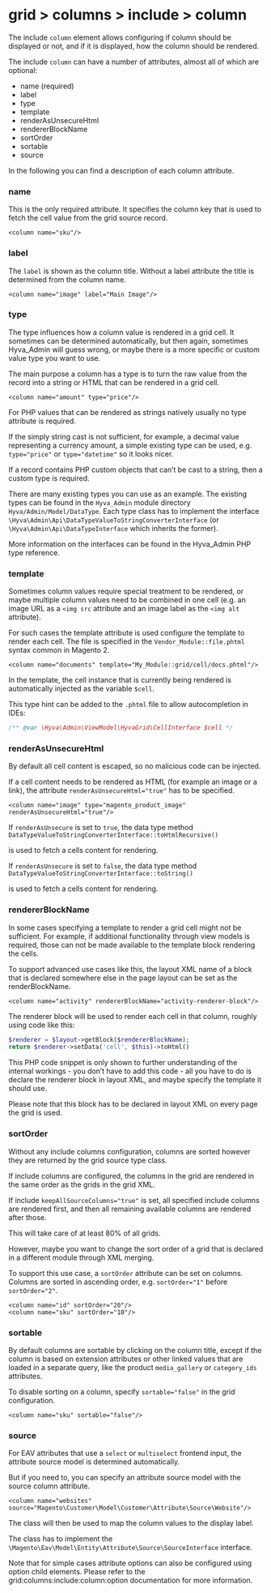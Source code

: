 # grid > columns > include > column

The include `column` element allows configuring if column should be displayed or not, and if it is displayed, how the column should be rendered.

The include `column` can have a number of attributes, almost all of which are optional:


* name (required)
* label
* type
* template
* renderAsUnsecureHtml
* rendererBlockName
* sortOrder
* sortable
* source


In the following you can find a description of each column attribute.

### name

This is the only required attribute. It specifies the column key that is used to fetch the cell value from the grid source record.


```markup
<column name="sku"/>
```


### label

The `label` is shown as the column title. Without a label attribute the title is determined from the column name.


```markup
<column name="image" label="Main Image"/>
```


### type

The type influences how a column value is rendered in a grid cell. It sometimes can be determined automatically, but then again, sometimes Hyva_Admin will guess wrong, or maybe there is a more specific or custom value type you want to use.

The main purpose a column has a type is to turn the raw value from the record into a string or HTML that can be rendered in a grid cell.


```markup
<column name="amount" type="price"/> 
```


For PHP values that can be rendered as strings natively usually no type attribute is required.

If the simply string cast is not sufficient, for example, a decimal value representing a currency amount, a simple existing type can be used, e.g. `type="price"` or `type="datetime"` so it looks nicer.


If a record contains PHP custom objects that can’t be cast to a string, then a custom type is required.

There are many existing types you can use as an example. The existing types can be found in the `Hyva_Admin` module directory `Hyva/Admin/Model/DataType`. Each type class has to implement the interface `\Hyva\Admin\Api\DataTypeValueToStringConverterInterface` (or `\Hyva\Admin\Api\DataTypeInterface` which inherits the former).

More information on the interfaces can be found in the Hyva_Admin PHP type reference.


### template

Sometimes column values require special treatment to be rendered, or maybe multiple column values need to be combined in one cell (e.g. an image URL as a `<img src` attribute and an image label as the `<img alt` attribute).

For such cases the template attribute is used configure the template to render each cell. The file is specified in the `Vendor_Module::file.phtml` syntax common in Magento 2.


```markup
<column name="documents" template="My_Module::grid/cell/docs.phtml"/>
```


In the template, the cell instance that is currently being rendered is automatically injected as the variable `$cell`.

This type hint can be added to the `.phtml` file to allow autocompletion in IDEs:

```php
/** @var \Hyva\Admin\ViewModel\HyvaGrid\CellInterface $cell */
```


### renderAsUnsecureHtml

By default all cell content is escaped, so no malicious code can be injected.

If a cell content needs to be rendered as HTML (for example an image or a link), the attribute `renderAsUnsecureHtml="true"` has to be specified.


```markup
<column name="image" type="magento_product_image" renderAsUnsecureHtml="true"/>
```


If `renderAsUnsecure` is set to `true`, the data type method `DataTypeValueToStringConverterInterface::toHtmlRecursive()`

is used to fetch a cells content for rendering.


If `renderAsUnsecure` is set to `false`, the data type method `DataTypeValueToStringConverterInterface::toString()`

is used to fetch a cells content for rendering.


### rendererBlockName

In some cases specifying a template to render a grid cell might not be sufficient. For example, if additional functionality through view models is required, those can not be made available to the template block rendering the cells.


To support advanced use cases like this, the layout XML name of a block that is declared somewhere else in the page layout can be set as the renderBlockName.


```markup
<column name="activity" rendererBlockName="activity-renderer-block"/>
```


The renderer block will be used to render each cell in that column, roughly using code like this:


```php
$renderer = $layout->getBlock($rendererBlockName);
return $renderer->setData('cell', $this)->toHtml()
```


This PHP code snippet is only shown to further understanding of the internal workings - you don’t have to add this code - all you have to do is declare the renderer block in layout XML, and maybe specify the template it should use.


Please note that this block has to be declared in layout XML on every page the grid is used.


### sortOrder

Without any include columns configuration, columns are sorted however they are returned by the grid source type class.

If include columns are configured, the columns in the grid are rendered in the same order as the grids in the grid XML.

If include `keepAllSourceColumns="true"` is set, all specified include columns are rendered first, and then all remaining available columns are rendered after those.

This will take care of at least 80% of all grids.

However, maybe you want to change the sort order of a grid that is declared in a different module through XML merging.

To support this use case, a `sortOrder` attribute can be set on columns. Columns are sorted in ascending order, e.g.  `sortOrder="1"` before `sortOrder="2"`.


```markup
<column name="id" sortOrder="20"/>
<column name="sku" sortOrder="10"/>
```


### sortable

By default columns are sortable by clicking on the column title, except if the column is based on extension attributes or other linked values that are loaded in a separate query, like the product `media_gallery` or `category_ids` attributes.

To disable sorting on a column, specify `sortable="false"` in the grid configuration.


```markup
<column name="sku" sortable="false"/>
```


### source

For EAV attributes that use a `select` or `multiselect` frontend input, the attribute source model is determined automatically.

But if you need to, you can specify an attribute source model with the source column attribute.


```markup
<column name="websites" source="Magento\Customer\Model\Customer\Attribute\Source\Website"/>
```


The class will then be used to map the column values to the display label.

The class has to implement the `\Magento\Eav\Model\Entity\Attribute\Source\SourceInterface` interface.


Note that for simple cases attribute options can also be configured using option child elements. Please refer to the grid:columns:include:column:option documentation for more information.
